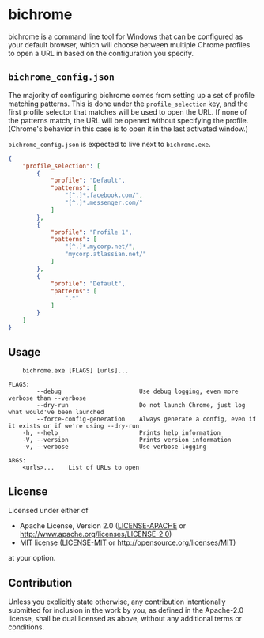 # bichrome

bichrome is a command line tool for Windows that can be configured as your default browser, which will choose between multiple Chrome profiles to open a URL in based on the configuration you specify.

## `bichrome_config.json`

The majority of configuring bichrome comes from setting up a set of profile matching patterns. This is done under the `profile_selection` key, and the first profile selector that matches will be used to open the URL. If none of the patterns match, the URL will be opened without specifying the profile. (Chrome's behavior in this case is to open it in the last activated window.)

`bichrome_config.json` is expected to live next to `bichrome.exe`.

```json
{
    "profile_selection": [
        {
            "profile": "Default",
            "patterns": [
                "[^.]*.facebook.com/",
                "[^.]*.messenger.com/"
            ]
        },
        {
            "profile": "Profile 1",
            "patterns": [
                "[^.]*.mycorp.net/",
                "mycorp.atlassian.net/"
            ]
        },
        {
            "profile": "Default",
            "patterns": [
                ".*"
            ]
        }
    ]
}
```

## Usage

```
    bichrome.exe [FLAGS] [urls]...

FLAGS:
        --debug                      Use debug logging, even more verbose than --verbose
        --dry-run                    Do not launch Chrome, just log what would've been launched
        --force-config-generation    Always generate a config, even if it exists or if we're using --dry-run
    -h, --help                       Prints help information
    -V, --version                    Prints version information
    -v, --verbose                    Use verbose logging

ARGS:
    <urls>...    List of URLs to open
```

## License

Licensed under either of

 * Apache License, Version 2.0
   ([LICENSE-APACHE](LICENSE-APACHE) or http://www.apache.org/licenses/LICENSE-2.0)
 * MIT license
   ([LICENSE-MIT](LICENSE-MIT) or http://opensource.org/licenses/MIT)

at your option.

## Contribution

Unless you explicitly state otherwise, any contribution intentionally submitted
for inclusion in the work by you, as defined in the Apache-2.0 license, shall be
dual licensed as above, without any additional terms or conditions.
